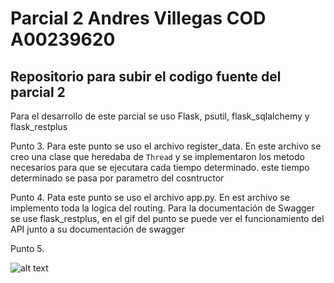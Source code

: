 # Parcial 2 Andres Villegas COD A00239620

## Repositorio para subir el codigo fuente del parcial 2

Para el desarrollo de este parcial se uso Flask, psutil, flask_sqlalchemy y flask_restplus

Punto 3. Para este punto se uso el archivo register_data. En este archivo se creo una clase que heredaba de `Thread` y se implementaron
los metodo necesarios para que se ejecutara cada tiempo determinado. este tiempo determinado se pasa por parametro del cosntructor   

Punto 4. Pata este punto se uso el archivo app.py. En est archivo se implemento toda la logica del routing. Para la documentación de Swagger se use flask_restplus, en el gif del punto se puede ver el funcionamiento del API junto a su documentación de swagger   

Punto 5.

![alt text](https://raw.githubusercontent.com/avillega/so-exam2/master/A00239620/resources/video_parcial2.gif)




